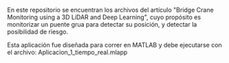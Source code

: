 En este repositorio se encuentran los archivos del artículo "Bridge Crane Monitoring using a 3D LiDAR and Deep Learning", cuyo propósito es monitorizar un puente grua para detectar su posición, y detectar la posibilidad de riesgo.

Esta aplicación fue diseñada para correr en MATLAB y debe ejecutarse con el archivo:
Aplicacion_1_tiempo_real.mlapp

